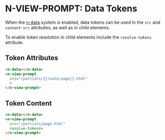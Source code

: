 # N-VIEW-PROMPT: Data Tokens

When the [n-data](/components/n-data) system is enabled, data tokens can be used in the `src` and `content-src` attributes, as well as in child elements. 

To enable token resolution in child elements include the `resolve-tokens` attribute.

## Token Attributes

```html
<n-data></n-data>
<n-view-prompt
  src="/partials/{{route:page}}.html"
  >
</n-view-prompt>
```

## Token Content

```html
<n-data></n-data>
<n-view-prompt
  src="/partials/page.html"
  resolve-tokens>
</n-view-prompt>
```